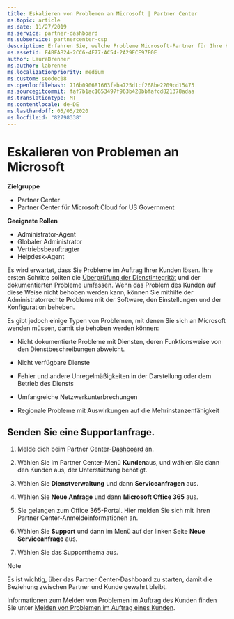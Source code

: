 ```yaml
---
title: Eskalieren von Problemen an Microsoft | Partner Center
ms.topic: article
ms.date: 11/27/2019
ms.service: partner-dashboard
ms.subservice: partnercenter-csp
description: Erfahren Sie, welche Probleme Microsoft-Partner für Ihre Kunden selbst lösen und welche Probleme Sie an Microsoft eskalieren müssen.
ms.assetid: F4BFAB24-2CC6-4F77-AC54-2A29ECE97F0E
author: LauraBrenner
ms.author: labrenne
ms.localizationpriority: medium
ms.custom: seodec18
ms.openlocfilehash: 716b090681663feba725d1cf268be2209cd15475
ms.sourcegitcommit: faf7b1ac1653497f963b428bbfafcd821378adaa
ms.translationtype: MT
ms.contentlocale: de-DE
ms.lasthandoff: 05/05/2020
ms.locfileid: "82798338"
---
```

# <a name="escalate-problems-to-microsoft"></a>Eskalieren von Problemen an Microsoft

**Zielgruppe**

- Partner Center
- Partner Center für Microsoft Cloud for US Government

**Geeignete Rollen**

- Administrator-Agent
- Globaler Administrator
- Vertriebsbeauftragter
- Helpdesk-Agent

Es wird erwartet, dass Sie Probleme im Auftrag Ihrer Kunden lösen. Ihre ersten Schritte sollten die [Überprüfung der Dienstintegrität](check-service-health.md) und der dokumentierten Probleme umfassen. Wenn das Problem des Kunden auf diese Weise nicht behoben werden kann, können Sie mithilfe der Administratorrechte Probleme mit der Software, den Einstellungen und der Konfiguration beheben.

Es gibt jedoch einige Typen von Problemen, mit denen Sie sich an Microsoft wenden müssen, damit sie behoben werden können:

- Nicht dokumentierte Probleme mit Diensten, deren Funktionsweise von den Dienstbeschreibungen abweicht.

- Nicht verfügbare Dienste

- Fehler und andere Unregelmäßigkeiten in der Darstellung oder dem Betrieb des Diensts

- Umfangreiche Netzwerkunterbrechungen

- Regionale Probleme mit Auswirkungen auf die Mehrinstanzenfähigkeit

## <a name="submit-a-support-request"></a>Senden Sie eine Supportanfrage.

1. Melde dich beim Partner Center-[Dashboard](https://partner.microsoft.com/dashboard) an.

2. Wählen Sie im Partner Center-Menü **Kunden**aus, und wählen Sie dann den Kunden aus, der Unterstützung benötigt.

3. Wählen Sie **Dienstverwaltung** und dann **Serviceanfragen** aus.

4. Wählen Sie **Neue Anfrage** und dann **Microsoft Office 365** aus.

5. Sie gelangen zum Office 365-Portal. Hier melden Sie sich mit Ihren Partner Center-Anmeldeinformationen an.

6. Wählen Sie **Support** und dann im Menü auf der linken Seite **Neue Serviceanfrage** aus.

7. Wählen Sie das Supportthema aus.

>[!NOTE]
>Es ist wichtig, über das Partner Center-Dashboard zu starten, damit die Beziehung zwischen Partner und Kunde gewahrt bleibt. 


Informationen zum Melden von Problemen im Auftrag des Kunden finden Sie unter [Melden von Problemen im Auftrag eines Kunden](report-problems-on-behalf-of-a-customer.md).

 

 



